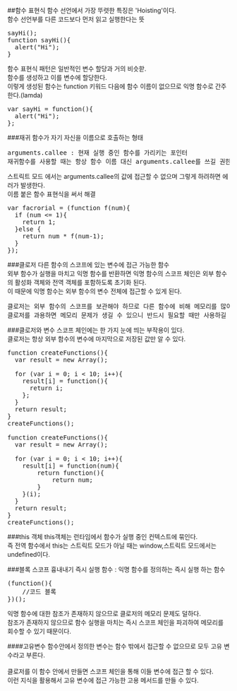 ##함수 표현식
함수 선언에서 가장 뚜렷한 특징은 'Hoisting'이다.<br>
함수 선언부를 다른 코드보다 먼저 읽고 실행한다는 뜻
<pre>
sayHi();
function sayHi(){
  alert("Hi");
}
</pre>
함수 표현식 패턴은 일반적인 변수 할당과 거의 비슷핟.<br>
함수를 생성하고 이를 변수에 할당한다.<br>
이렇게 생성된 함수는 function 키워드 다음에 함수 이름이 없으므로 익명 함수로 간주한다.(lamda)
<pre>
var sayHi = function(){
  alert("Hi");
};
</pre>

###재귀
함수가 자기 자신을 이름으로 호출하는 형태
<pre>
arguments.callee : 현재 실행 중인 함수를 가리키는 포인터
재귀함수를 사용할 때는 항상 함수 이름 대신 arguments.callee를 쓰길 권한다.
</pre>
스트릭트 모드 에서는 arguments.callee의 값에 접근할 수 없으며 그렇게 하려하면 에러가 발생한다.<br>
이름 붙은 함수 표현식을 써서 해결
<pre>
var facrorial = (function f(num){
  if (num <= 1){
    return 1;
  }else {
    return num * f(num-1);
  }
});
</pre>

###클로저
다른 함수의 스코프에 있는 변수에 접근 가능한 함수<br>
외부 함수가 실행을 마치고 익명 함수를 반환하면 익명 함수의 스코프 체인은 외부 함수의 활성화 객체와 전역 객체를 포함하도록 초기화 된다.<br>
이 때문에 익명 함수는 외부 함수의 변수 전체에 접근할 수 있게 된다.
<pre>
클로저는 외부 함수의 스코프를 보관해야 하므로 다른 함수에 비해 메모리를 많이 요구한다.
클로저를 과용하면 메모리 문제가 생길 수 있으니 반드시 필요할 때만 사용하길 권한다.
</pre>

###클로저와 변수
스코프 체인에는 한 가지 눈에 띄는 부작용이 있다.<br>
클로저는 항상 외부 함수의 변수에 마지막으로 저장된 값만 알 수 있다.

<pre>
function createFunctions(){
  var result = new Array();

  for (var i = 0; i < 10; i++){
    result[i] = function(){
      return i;
    };
  }
  return result;
}
createFunctions();

function createFunctions(){
  var result = new Array();

  for (var i = 0; i < 10; i++){
    result[i] = function(num){
    	return function(){
  			return num;
  		}
    }(i);
  }
  return result;
}
createFunctions();
</pre>

###this 객체
this객체는 런타임에서 함수가 실행 중인 컨텍스트에 묶인다.<br>
즉 전역 함수에서 this는 스트릭트 모드가 아닐 때는  window,스트릭트 모드에서는 undefined이다.

###블록 스코프 흉내내기
즉시 실행 함수 : 익명 함수를 정의하는 즉시 실행 하는 함수
<pre>
(function(){
    //코드 블록
})();
</pre>
익명 함수에 대한 참조가 존재하지 않으므로 클로저의 메모리 문제도 덜하다.<br>
참조가 존재하지 않으므로 함수 실행을 마치는 즉시 스코프 체인을 파괴하여 메모리를 회수할 수 있기 때문이다.


####고유변수
함수안에서 정의한 변수는 함수 밖에서 접근할 수 없으므로 모두 고유 변수라고 부른다.<br><br>
클로저를 이 함수 안에서 만들면 스코프 체인을 통해 이들 변수에 접근 할 수 있다.<br>
이런 지식을 활용해서 고유 변수에 접근 가능한 고용 메서드를 만들 수 있다.
